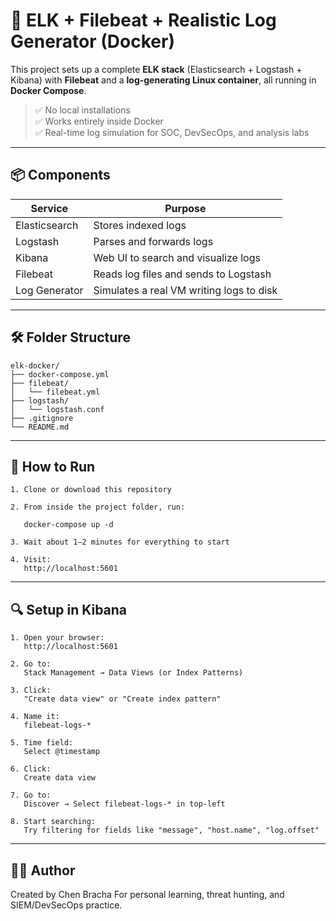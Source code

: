 # 🐳 ELK + Filebeat + Realistic Log Generator (Docker)

This project sets up a complete **ELK stack** (Elasticsearch + Logstash + Kibana) with **Filebeat** and a **log-generating Linux container**, all running in **Docker Compose**.

> ✅ No local installations  
> ✅ Works entirely inside Docker  
> ✅ Real-time log simulation for SOC, DevSecOps, and analysis labs

---

## 📦 Components

| Service       | Purpose                                     |
|---------------|---------------------------------------------|
| Elasticsearch | Stores indexed logs                         |
| Logstash      | Parses and forwards logs                    |
| Kibana        | Web UI to search and visualize logs         |
| Filebeat      | Reads log files and sends to Logstash       |
| Log Generator | Simulates a real VM writing logs to disk    |

---

## 🛠️ Folder Structure

```
elk-docker/
├── docker-compose.yml
├── filebeat/
│   └── filebeat.yml
├── logstash/
│   └── logstash.conf
├── .gitignore
└── README.md
```

---

## 🚀 How to Run

```
1. Clone or download this repository

2. From inside the project folder, run:

   docker-compose up -d

3. Wait about 1–2 minutes for everything to start

4. Visit:
   http://localhost:5601
```

---

## 🔍 Setup in Kibana

```
1. Open your browser:
   http://localhost:5601

2. Go to:
   Stack Management → Data Views (or Index Patterns)

3. Click:
   "Create data view" or "Create index pattern"

4. Name it:
   filebeat-logs-*

5. Time field:
   Select @timestamp

6. Click:
   Create data view

7. Go to:
   Discover → Select filebeat-logs-* in top-left

8. Start searching:
   Try filtering for fields like "message", "host.name", "log.offset"
```

---

## 👨‍💻 Author

Created by Chen Bracha
For personal learning, threat hunting, and SIEM/DevSecOps practice.

